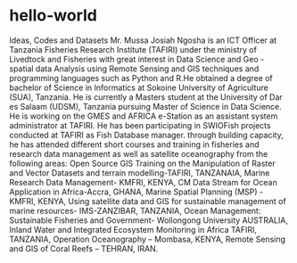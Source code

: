 # hello-world
Ideas, Codes and Datasets
Mr. Mussa Josiah Ngosha is an ICT Officer at Tanzania Fisheries Research Institute (TAFIRI) under the ministry of Livedtock and Fisheries with great interest in Data Science and Geo - spatial data Analysis using Remote Sensing and GIS techniques and programming languages such as Python and R.He obtained a degree of bachelor of Science in Informatics at Sokoine University of Agriculture (SUA), Tanzania. He is currently a Masters student at the University of Dar es Salaam (UDSM), Tanzania pursuing Master of Science in Data Science. He is working on the GMES and AFRICA e-Station as an assistant system administrator at TAFIRI. He has been participating in SWIOFish projects conducted at TAFIRI as Fish Database manager. through building capacity, he has attended different short courses and training in fisheries and research data management as well as satellite oceanography from the following areas: Open Source GIS Training on the Manipulation of Raster and Vector Datasets and terrain modelling-TAFIRI, TANZANAIA, Marine Research Data Management- KMFRI, KENYA, CM Data Stream for Ocean Application in Africa-Accra, GHANA, Marine Spatial Planning (MSP) - KMFRI, KENYA, Using satellite data and GIS for sustainable management of marine resources- IMS-ZANZIBAR, TANZANIA, Ocean Management: Sustainable Fisheries and Government- Wollongong University AUSTRALIA, Inland Water and Integrated Ecosystem Monitoring in Africa TAFIRI, TANZANIA, Operation Oceanography – Mombasa, KENYA, Remote Sensing and GIS of Coral Reefs – TEHRAN, IRAN.
